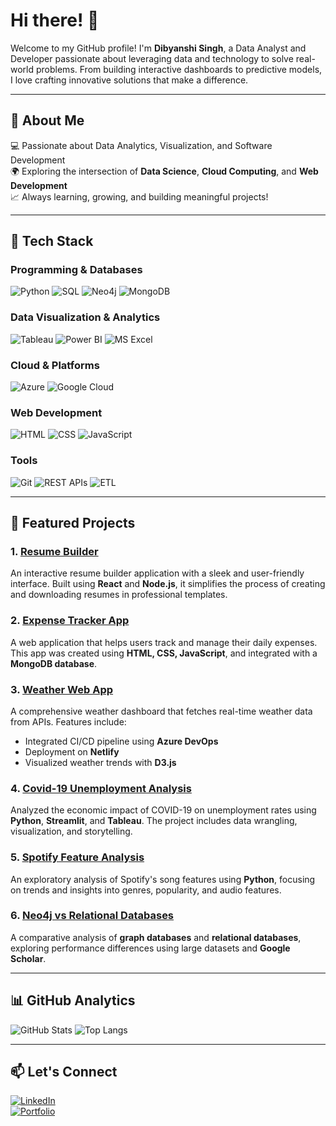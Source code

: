# Hi there! 👋

Welcome to my GitHub profile! I'm **Dibyanshi Singh**, a Data Analyst and Developer passionate about leveraging data and technology to solve real-world problems. From building interactive dashboards to predictive models, I love crafting innovative solutions that make a difference.

---

## 🌟 About Me
💻 Passionate about Data Analytics, Visualization, and Software Development  
🌍 Exploring the intersection of **Data Science**, **Cloud Computing**, and **Web Development**  
📈 Always learning, growing, and building meaningful projects!

---

## 🚀 Tech Stack

### **Programming & Databases**
![Python](https://img.shields.io/badge/Python-3776AB?style=for-the-badge&logo=python&logoColor=white)
![SQL](https://img.shields.io/badge/SQL-4479A1?style=for-the-badge&logo=MySQL&logoColor=white)
![Neo4j](https://img.shields.io/badge/Neo4j-008CC1?style=for-the-badge&logo=neo4j&logoColor=white)
![MongoDB](https://img.shields.io/badge/MongoDB-47A248?style=for-the-badge&logo=mongodb&logoColor=white)

### **Data Visualization & Analytics**
![Tableau](https://img.shields.io/badge/Tableau-E97627?style=for-the-badge&logo=tableau&logoColor=white)
![Power BI](https://img.shields.io/badge/Power%20BI-F2C811?style=for-the-badge&logo=powerbi&logoColor=black)
![MS Excel](https://img.shields.io/badge/Excel-217346?style=for-the-badge&logo=microsoft-excel&logoColor=white)

### **Cloud & Platforms**
![Azure](https://img.shields.io/badge/Microsoft%20Azure-0089D6?style=for-the-badge&logo=microsoft-azure&logoColor=white)
![Google Cloud](https://img.shields.io/badge/Google%20Cloud-4285F4?style=for-the-badge&logo=google-cloud&logoColor=white)

### **Web Development**
![HTML](https://img.shields.io/badge/HTML5-E34F26?style=for-the-badge&logo=html5&logoColor=white)
![CSS](https://img.shields.io/badge/CSS3-1572B6?style=for-the-badge&logo=css3&logoColor=white)
![JavaScript](https://img.shields.io/badge/JavaScript-F7DF1E?style=for-the-badge&logo=javascript&logoColor=black)

### **Tools**
![Git](https://img.shields.io/badge/Git-F05032?style=for-the-badge&logo=git&logoColor=white)
![REST APIs](https://img.shields.io/badge/REST%20API-1E90FF?style=for-the-badge&logo=api&logoColor=white)
![ETL](https://img.shields.io/badge/ETL-2ECC71?style=for-the-badge&logo=databricks&logoColor=white)

---

## 📂 Featured Projects

### 1. [Resume Builder](https://github.com/Dibyanshi26/resume-builder)
An interactive resume builder application with a sleek and user-friendly interface. Built using **React** and **Node.js**, it simplifies the process of creating and downloading resumes in professional templates.

### 2. [Expense Tracker App](https://github.com/Dibyanshi26/expense-tracker-app)
A web application that helps users track and manage their daily expenses. This app was created using **HTML, CSS, JavaScript**, and integrated with a **MongoDB database**.

### 3. [Weather Web App](https://github.com/Dibyanshi26/weather-webapp)
A comprehensive weather dashboard that fetches real-time weather data from APIs. Features include:
- Integrated CI/CD pipeline using **Azure DevOps**
- Deployment on **Netlify**
- Visualized weather trends with **D3.js**

### 4. [Covid-19 Unemployment Analysis](https://github.com/Dibyanshi26/Covid-19-Unemployment-Analysis)
Analyzed the economic impact of COVID-19 on unemployment rates using **Python**, **Streamlit**, and **Tableau**. The project includes data wrangling, visualization, and storytelling.

### 5. [Spotify Feature Analysis](https://github.com/Dibyanshi26/spotify-feature-analysis)
An exploratory analysis of Spotify's song features using **Python**, focusing on trends and insights into genres, popularity, and audio features.

### 6. [Neo4j vs Relational Databases](https://github.com/Dibyanshi26/Neo4jvsRelationalDB)
A comparative analysis of **graph databases** and **relational databases**, exploring performance differences using large datasets and **Google Scholar**.

---

## 📊 GitHub Analytics
![GitHub Stats](https://github-readme-stats.vercel.app/api?username=Dibyanshi26&show_icons=true&theme=radical)
![Top Langs](https://github-readme-stats.vercel.app/api/top-langs/?username=Dibyanshi26&layout=compact&theme=radical)

---

## 📫 Let's Connect
[![LinkedIn](https://img.shields.io/badge/LinkedIn-0A66C2?style=for-the-badge&logo=linkedin&logoColor=white)](https://linkedin.com/in/dibyanshisingh)  
[![Portfolio](https://img.shields.io/badge/Portfolio-24292E?style=for-the-badge&logo=githubpages&logoColor=white)](https://dibyanshioffice.wixsite.com/my-site)

